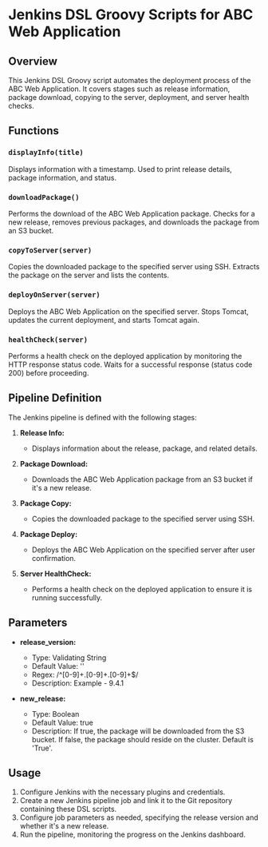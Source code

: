# Jenkins DSL Groovy Scripts for ABC Web Application

## Overview

This Jenkins DSL Groovy script automates the deployment process of the ABC Web Application. It covers stages such as release information, package download, copying to the server, deployment, and server health checks.

## Functions

### `displayInfo(title)`

Displays information with a timestamp. Used to print release details, package information, and status.

### `downloadPackage()`

Performs the download of the ABC Web Application package. Checks for a new release, removes previous packages, and downloads the package from an S3 bucket.

### `copyToServer(server)`

Copies the downloaded package to the specified server using SSH. Extracts the package on the server and lists the contents.

### `deployOnServer(server)`

Deploys the ABC Web Application on the specified server. Stops Tomcat, updates the current deployment, and starts Tomcat again.

### `healthCheck(server)`

Performs a health check on the deployed application by monitoring the HTTP response status code. Waits for a successful response (status code 200) before proceeding.

## Pipeline Definition

The Jenkins pipeline is defined with the following stages:

1. **Release Info:**
   - Displays information about the release, package, and related details.

2. **Package Download:**
   - Downloads the ABC Web Application package from an S3 bucket if it's a new release.

3. **Package Copy:**
   - Copies the downloaded package to the specified server using SSH.

4. **Package Deploy:**
   - Deploys the ABC Web Application on the specified server after user confirmation.

5. **Server HealthCheck:**
   - Performs a health check on the deployed application to ensure it is running successfully.

## Parameters

- **release_version:**
  - Type: Validating String
  - Default Value: ''
  - Regex: /^[0-9]+.[0-9]+.[0-9]+$/
  - Description: Example - 9.4.1

- **new_release:**
  - Type: Boolean
  - Default Value: true
  - Description: If true, the package will be downloaded from the S3 bucket. If false, the package should reside on the cluster. Default is 'True'.

## Usage

1. Configure Jenkins with the necessary plugins and credentials.
2. Create a new Jenkins pipeline job and link it to the Git repository containing these DSL scripts.
3. Configure job parameters as needed, specifying the release version and whether it's a new release.
4. Run the pipeline, monitoring the progress on the Jenkins dashboard.
